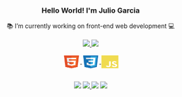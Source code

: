  ### <div align="center"> Hello World! I'm Julio Garcia </div>



<div align="center"> 📚 I’m currently working on front-end web development 💻 </div>
<br>


<div align="center">
  <a  href="https://www.linkedin.com/in/julio-garcia-cienkonog-461929117/">
  <img height="170em" src="https://github-readme-stats.vercel.app/api?username=juliogarciac&show_icons=true&theme=dark&include_all_commits=true&count_private=true"/>
  <img height="170em" src="https://github-readme-stats.vercel.app/api/top-langs/?username=juliogarciac&layout=compact&langs_count=7&theme=dark"/>
</div>
  <div align="center" style="display: inline_block"><br>
  <img align="center" alt="Julio-HTML" height="30" width="40" src="https://raw.githubusercontent.com/devicons/devicon/master/icons/html5/html5-original.svg">
  <img align="center" alt="Julio-CSS" height="30" width="40" src="https://raw.githubusercontent.com/devicons/devicon/master/icons/css3/css3-original.svg">
  <img align="center" alt="Julio-Js" height="30" width="40" src="https://raw.githubusercontent.com/devicons/devicon/master/icons/javascript/javascript-plain.svg">
  
</div>

 ##
 
<div align="center"> 
  <a href="https://www.linkedin.com/in/julio-garcia-cienkonog-461929117/" target="_blank"><img src="https://img.shields.io/badge/-LinkedIn-%230077B5?style=for-the-badge&logo=linkedin&logoColor=white" target="_blank"></a> 
   <a href = "mailto:juliocienkonog@gmail.com"><img src="https://img.shields.io/badge/-Gmail-%23333?style=for-the-badge&logo=gmail&logoColor=white" target="_blank">      </a>
    <a href="https://instagram.com/juliogarcia_" target="_blank"><img src="https://img.shields.io/badge/-Instagram-%23E4405F?style=for-the-badge&logo=instagram&logoColor=white" target="_blank"></a>
 	<a href="https://www.twitch.tv/cnk49" target="_blank"><img src="https://img.shields.io/badge/Twitch-9146FF?style=for-the-badge&logo=twitch&logoColor=white" target="_blank">
  </a>

</div>
